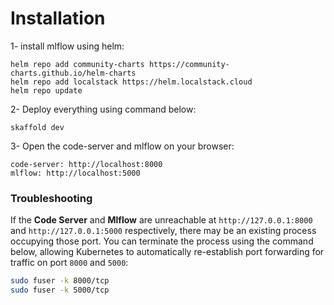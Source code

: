 # Installation

1- install mlflow using helm:
```
helm repo add community-charts https://community-charts.github.io/helm-charts
helm repo add localstack https://helm.localstack.cloud
helm repo update

```

2- Deploy everything using command below:
```
skaffold dev
```
3- Open the code-server and mlflow on your browser:
```
code-server: http://localhost:8000
mlflow: http://localhost:5000
```

### **Troubleshooting**  

If the **Code Server** and **Mlflow** are unreachable at `http://127.0.0.1:8000` and `http://127.0.0.1:5000` respectively, there may be an existing process occupying those port. You can terminate the process using the command below, allowing Kubernetes to automatically re-establish port forwarding for traffic on port `8000` and `5000`:  

```sh
sudo fuser -k 8000/tcp
sudo fuser -k 5000/tcp
```